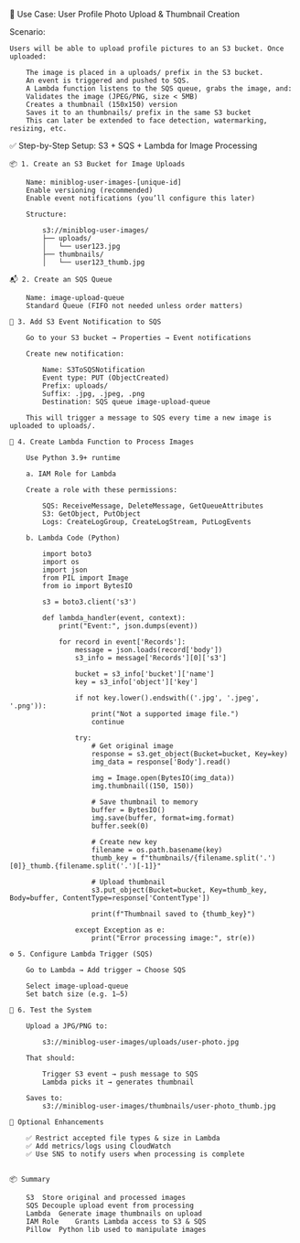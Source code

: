 📸 Use Case: User Profile Photo Upload & Thumbnail Creation

Scenario:

    Users will be able to upload profile pictures to an S3 bucket. Once uploaded:

        The image is placed in a uploads/ prefix in the S3 bucket.
        An event is triggered and pushed to SQS.
        A Lambda function listens to the SQS queue, grabs the image, and:
        Validates the image (JPEG/PNG, size < 5MB)
        Creates a thumbnail (150x150) version
        Saves it to an thumbnails/ prefix in the same S3 bucket
        This can later be extended to face detection, watermarking, resizing, etc.

✅ Step-by-Step Setup: S3 + SQS + Lambda for Image Processing


    📦 1. Create an S3 Bucket for Image Uploads
        
        Name: miniblog-user-images-[unique-id]
        Enable versioning (recommended)
        Enable event notifications (you’ll configure this later)

        Structure:

            s3://miniblog-user-images/
            ├── uploads/
            │   └── user123.jpg
            ├── thumbnails/
            │   └── user123_thumb.jpg

    📬 2. Create an SQS Queue

        Name: image-upload-queue
        Standard Queue (FIFO not needed unless order matters)

    🧪 3. Add S3 Event Notification to SQS

        Go to your S3 bucket → Properties → Event notifications

        Create new notification:

            Name: S3ToSQSNotification
            Event type: PUT (ObjectCreated)
            Prefix: uploads/
            Suffix: .jpg, .jpeg, .png
            Destination: SQS queue image-upload-queue

        This will trigger a message to SQS every time a new image is uploaded to uploads/.

    🧠 4. Create Lambda Function to Process Images

        Use Python 3.9+ runtime

        a. IAM Role for Lambda

        Create a role with these permissions:

            SQS: ReceiveMessage, DeleteMessage, GetQueueAttributes
            S3: GetObject, PutObject
            Logs: CreateLogGroup, CreateLogStream, PutLogEvents

        b. Lambda Code (Python)

            import boto3
            import os
            import json
            from PIL import Image
            from io import BytesIO

            s3 = boto3.client('s3')

            def lambda_handler(event, context):
                print("Event:", json.dumps(event))

                for record in event['Records']:
                    message = json.loads(record['body'])
                    s3_info = message['Records'][0]['s3']
                    
                    bucket = s3_info['bucket']['name']
                    key = s3_info['object']['key']
                    
                    if not key.lower().endswith(('.jpg', '.jpeg', '.png')):
                        print("Not a supported image file.")
                        continue

                    try:
                        # Get original image
                        response = s3.get_object(Bucket=bucket, Key=key)
                        img_data = response['Body'].read()

                        img = Image.open(BytesIO(img_data))
                        img.thumbnail((150, 150))

                        # Save thumbnail to memory
                        buffer = BytesIO()
                        img.save(buffer, format=img.format)
                        buffer.seek(0)

                        # Create new key
                        filename = os.path.basename(key)
                        thumb_key = f"thumbnails/{filename.split('.')[0]}_thumb.{filename.split('.')[-1]}"

                        # Upload thumbnail
                        s3.put_object(Bucket=bucket, Key=thumb_key, Body=buffer, ContentType=response['ContentType'])

                        print(f"Thumbnail saved to {thumb_key}")

                    except Exception as e:
                        print("Error processing image:", str(e))

    ⚙️ 5. Configure Lambda Trigger (SQS)

        Go to Lambda → Add trigger → Choose SQS

        Select image-upload-queue
        Set batch size (e.g. 1–5)

    🧪 6. Test the System

        Upload a JPG/PNG to:

            s3://miniblog-user-images/uploads/user-photo.jpg

        That should:

            Trigger S3 event → push message to SQS
            Lambda picks it → generates thumbnail

        Saves to:
            s3://miniblog-user-images/thumbnails/user-photo_thumb.jpg

    🧼 Optional Enhancements

        ✅ Restrict accepted file types & size in Lambda
        ✅ Add metrics/logs using CloudWatch
        ✅ Use SNS to notify users when processing is complete


    📦 Summary

        S3	Store original and processed images
        SQS	Decouple upload event from processing
        Lambda	Generate image thumbnails on upload
        IAM Role	Grants Lambda access to S3 & SQS
        Pillow	Python lib used to manipulate images
